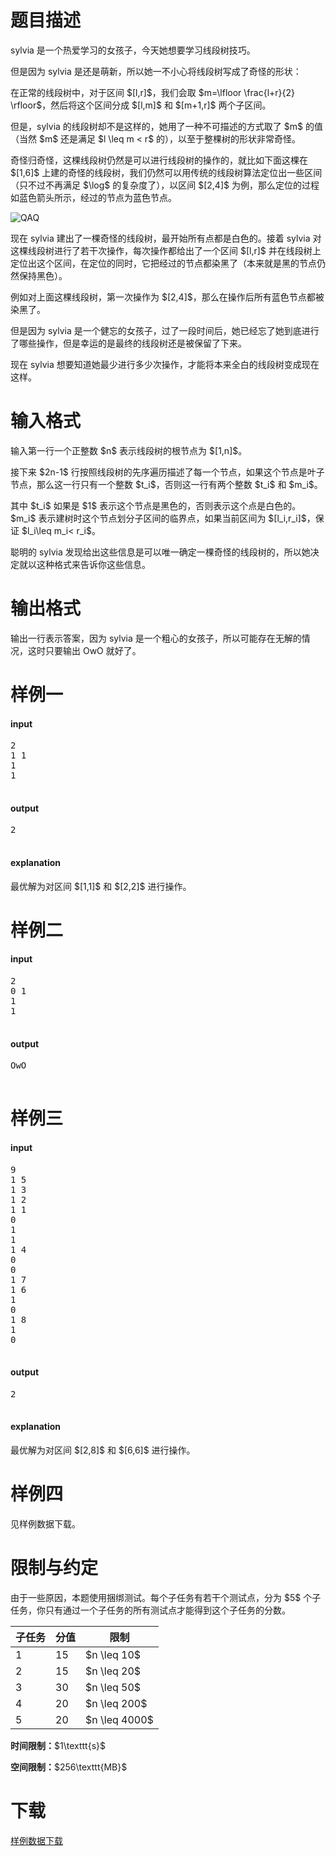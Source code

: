 # 题目描述

<p>sylvia 是一个热爱学习的女孩子，今天她想要学习线段树技巧。</p>
<p>但是因为 sylvia 是还是萌新，所以她一不小心将线段树写成了奇怪的形状：</p>
<p>在正常的线段树中，对于区间 $[l,r]$，我们会取 $m=\lfloor \frac{l+r}{2} \rfloor$，然后将这个区间分成 $[l,m]$ 和 $[m+1,r]$ 两个子区间。</p>
<p>但是，sylvia 的线段树却不是这样的，她用了一种不可描述的方式取了 $m$ 的值（当然 $m$ 还是满足 $l \leq m &lt; r$ 的），以至于整棵树的形状非常奇怪。</p>
<p>奇怪归奇怪，这棵线段树仍然是可以进行线段树的操作的，就比如下面这棵在 $[1,6]$ 上建的奇怪的线段树，我们仍然可以用传统的线段树算法定位出一些区间（只不过不再满足 $\log$ 的复杂度了），以区间 $[2,4]$ 为例，那么定位的过程如蓝色箭头所示，经过的节点为蓝色节点。</p>
<p><img class="img-responsive center-block" src="//img.uoj.ac/problem/217/seg.png" alt="QAQ"/></p>
<p>现在 sylvia 建出了一棵奇怪的线段树，最开始所有点都是白色的。接着 sylvia 对这棵线段树进行了若干次操作，每次操作都给出了一个区间 $[l,r]$ 并在线段树上定位出这个区间，在定位的同时，它把经过的节点都染黑了（本来就是黑的节点仍然保持黑色）。</p>
<p>例如对上面这棵线段树，第一次操作为 $[2,4]$，那么在操作后所有蓝色节点都被染黑了。</p>
<p>但是因为 sylvia 是一个健忘的女孩子，过了一段时间后，她已经忘了她到底进行了哪些操作，但是幸运的是最终的线段树还是被保留了下来。</p>
<p>现在 sylvia 想要知道她最少进行多少次操作，才能将本来全白的线段树变成现在这样。</p>

# 输入格式


<p>输入第一行一个正整数 $n$ 表示线段树的根节点为 $[1,n]$。</p>
<p>接下来 $2n-1$ 行按照线段树的先序遍历描述了每一个节点，如果这个节点是叶子节点，那么这一行只有一个整数 $t_i$，否则这一行有两个整数 $t_i$ 和 $m_i$。</p>
<p>其中 $t_i$ 如果是 $1$ 表示这个节点是黑色的，否则表示这个点是白色的。$m_i$ 表示建树时这个节点划分子区间的临界点，如果当前区间为 $[l_i,r_i]$，保证 $l_i\leq m_i&lt; r_i$。</p>
<p>聪明的 sylvia 发现给出这些信息是可以唯一确定一棵奇怪的线段树的，所以她决定就以这种格式来告诉你这些信息。</p>

# 输出格式


<p>输出一行表示答案，因为 sylvia 是一个粗心的女孩子，所以可能存在无解的情况，这时只要输出 OwO 就好了。</p>

# 样例一


<h4>input</h4>
<pre>2
1 1
1
1

</pre>

<h4>output</h4>
<pre>2

</pre>

<h4>explanation</h4>
<p>最优解为对区间 $[1,1]$ 和 $[2,2]$ 进行操作。</p>

# 样例二


<h4>input</h4>
<pre>2
0 1
1
1

</pre>

<h4>output</h4>
<pre>OwO

</pre>


# 样例三


<h4>input</h4>
<pre>9
1 5
1 3
1 2
1 1
0
1
1
1 4
0
0
1 7
1 6
1
0
1 8
1
0

</pre>

<h4>output</h4>
<pre>2

</pre>

<h4>explanation</h4>
<p>最优解为对区间 $[2,8]$ 和 $[6,6]$ 进行操作。</p>

# 样例四


<p>见样例数据下载。</p>

# 限制与约定


<p>由于一些原因，本题使用捆绑测试。每个子任务有若干个测试点，分为 $5$ 个子任务，你只有通过一个子任务的所有测试点才能得到这个子任务的分数。</p>
<div class="table-responsive">
<table class="table table-bordered table-text-center table-vertical-middle"><thead><tr><th>子任务</th>
<th>分值</th>
<th>限制</th>
</tr></thead><tbody><tr><td>1</td><td>15</td><td>$n \leq 10$</td></tr><tr><td>2</td><td>15</td><td>$n \leq 20$</td></tr><tr><td>3</td><td>30</td><td>$n \leq 50$</td></tr><tr><td>4</td><td>20</td><td>$n \leq 200$</td></tr><tr><td>5</td><td>20</td><td>$n \leq 4000$</td></tr></tbody></table></div>


<p><strong>时间限制：</strong>$1\texttt{s}$</p>
<p><strong>空间限制：</strong>$256\texttt{MB}$</p>

# 下载


<p><a href="/download.php?type=problem&amp;id=217">样例数据下载</a></p>
